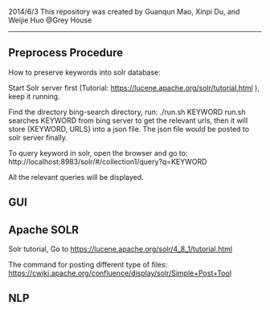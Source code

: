 2014/6/3
This repository was created by Guanqun Mao, Xinpi Du, and Weijie Huo @Grey House

-------------------------------------------------------------------


## Preprocess Procedure

How to preserve keywords into solr database:

Start Solr server first (Tutorial: https://lucene.apache.org/solr/tutorial.html ), keep it running. 

	
	
	
Find the directory bing-search directory, run: 
	./run.sh KEYWORD
run.sh searches KEYWORD from bing server to get the relevant urls, then it will store {KEYWORD, URLS} into a json file. The json file would be posted to solr server finally. 





To query keyword in solr, open the browser and go to:
	http://localhost:8983/solr/#/collection1/query?q=KEYWORD

All the relevant queries will be displayed. 



## GUI



## Apache SOLR
Solr tutorial, Go to https://lucene.apache.org/solr/4_8_1/tutorial.html

The command for posting different type of files: https://cwiki.apache.org/confluence/display/solr/Simple+Post+Tool

	
## NLP


